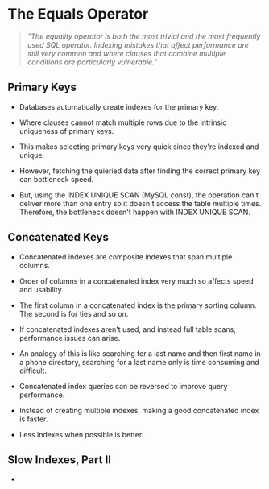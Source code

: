 # The Equals Operator

> *"The equality operator is both the most trivial and the most frequently used SQL operator. Indexing mistakes that affect performance are still very common and where clauses that combine multiple conditions are particularly vulnerable."*

## Primary Keys

- Databases automatically create indexes for the primary key.

- Where clauses cannot match multiple rows due to the intrinsic uniqueness of primary keys.

- This makes selecting primary keys very quick since they're indexed and unique.

- However, fetching the quieried data after finding the correct primary key can bottleneck speed.

- But, using the INDEX UNIQUE SCAN (MySQL const), the operation can't deliver more than one entry so it doesn't access the table multiple times. Therefore, the bottleneck doesn't happen with INDEX UNIQUE SCAN.

## Concatenated Keys

- Concatenated indexes are composite indexes that span multiple columns.

- Order of columns in a concatenated index very much so affects speed and usability.

- The first column in a concatenated index is the primary sorting column. The second is for ties and so on.

- If concatenated indexes aren't used, and instead full table scans, performance issues can arise.

- An analogy of this is like searching for a last name and then first name in a phone directory, searching for a last name only is time consuming and difficult.

- Concatenated index queries can be reversed to improve query performance.

- Instead of creating multiple indexes, making a good concatenated index is faster.

- Less indexes when possible is better.

## Slow Indexes, Part II

- 